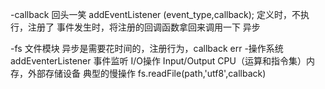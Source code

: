-callback
    回头一笑 addEventListener
    (event_type,callback);
定义时，不执行，注册了
事件发生时，将注册的回调函数拿回来调用一下 异步

-fs 文件模块
    异步是需要花时间的，注册行为，callback
    err
-操作系统
    addEventerListener 事件监听 I/O操作
    Input/Output CPU（运算和指令集）内存，外部存储设备
    典型的慢操作 
    fs.readFile(path,'utf8',callback)